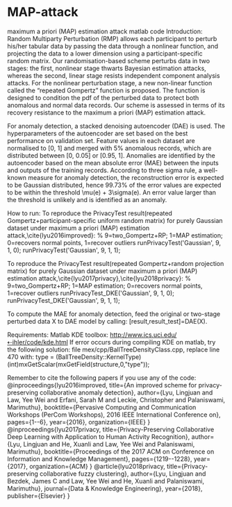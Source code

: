 # MAP-attack
maximum a priori (MAP) estimation attack matlab code
Introduction: 
Random Multiparty Perturbation (RMP) allows each participant to perturb his/her tabular data by passing the data through a nonlinear function, and projecting the data to a lower dimension using a participant-specific random matrix. 
Our randomisation-based scheme perturbs data in two stages: the first, nonlinear stage thwarts Bayesian estimation attacks, whereas the second, linear stage resists independent component analysis attacks. For the nonlinear perturbation stage, a new non-linear function called the “repeated Gompertz” function is proposed. The function is designed to condition the pdf of the perturbed data to protect both anomalous and normal data records. Our scheme is assessed in terms of its recovery resistance to the maximum a priori (MAP) estimation attack.

For anomaly detection, a stacked denoising autoencoder (DAE) is used. The hyperparameters of the autoencoder are set based on the best performance on validation set. Feature values in each dataset are normalised to [0, 1] and merged with 5% anomalous records, which are distributed between [0, 0.05] or [0.95, 1]. Anomalies are identified by the autoencoder based on the mean absolute error (MAE) between the inputs and outputs of the training records. According to three sigma rule, a well-known measure for anomaly detection, the reconstruction error is expected to be Gaussian distributed, hence 99.73% of the error values are expected to be within the threshold \mu(e) + 3\sigma(e). An error value larger than the threshold is unlikely and is identified as an anomaly.

How to run:
To reproduce the PrivacyTest result(repeated Gompertz+participant-specific uniform random matrix) for purely Gaussian dataset under maximum a priori (MAP) estimation attack,\cite{lyu2016improved}:
% 9=two_Gompertz+RP; 1=MAP estimation; 0=recovers normal points, 1=recover outliers
runPrivacyTest('Gaussian', 9, 1, 0);
runPrivacyTest('Gaussian', 9, 1, 1);

To reproduce the PrivacyTest result(repeated Gompertz+random projection matrix) for purely Gaussian dataset under maximum a priori (MAP) estimation attack,\cite{lyu2017privacy},\cite{lyu2018privacy}:
% 9=two_Gompertz+RP; 1=MAP estimation; 0=recovers normal points, 1=recover outliers
runPrivacyTest_DKE('Gaussian', 9, 1, 0);
runPrivacyTest_DKE('Gaussian', 9, 1, 1);


To compute the MAE for anomaly detection, feed the original or two-stage perturbed data X to DAE model by calling: 
[result,result_test]=DAE(X).

Requirements:
Matlab
KDE toolbox: http://www.ics.uci.edu/⇠ihler/code/kde.html
If error occurs during compiling KDE on matlab, try the following solution:
file mex/cpp/BallTreeDensityClass.cpp, replace line 470 with:
type = (BallTreeDensity::KernelType)(int)mxGetScalar(mxGetField(structure,0,"type"));

Remember to cite the following papers if you use any of the code:
@inproceedings{lyu2016improved,
  title={An improved scheme for privacy-preserving collaborative anomaly detection},
  author={Lyu, Lingjuan and Law, Yee Wei and Erfani, Sarah M and Leckie, Christopher and Palaniswami, Marimuthu},
  booktitle={Pervasive Computing and Communication Workshops (PerCom Workshops), 2016 IEEE International Conference on},
  pages={1--6},
  year={2016},
  organization={IEEE}
}
@inproceedings{lyu2017privacy,
  title={Privacy-Preserving Collaborative Deep Learning with Application to Human Activity Recognition},
  author={Lyu, Lingjuan and He, Xuanli and Law, Yee Wei and Palaniswami, Marimuthu},
  booktitle={Proceedings of the 2017 ACM on Conference on Information and Knowledge Management},
  pages={1219--1228},
  year={2017},
  organization={ACM}
}
@article{lyu2018privacy,
  title={Privacy-preserving collaborative fuzzy clustering},
  author={Lyu, Lingjuan and Bezdek, James C and Law, Yee Wei and He, Xuanli and Palaniswami, Marimuthu},
  journal={Data \& Knowledge Engineering},
  year={2018},
  publisher={Elsevier}
}

